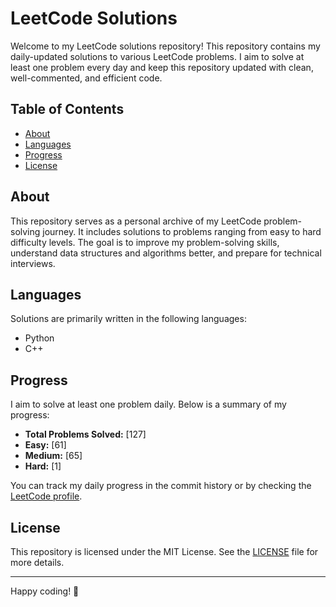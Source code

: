 # LeetCode Solutions

Welcome to my LeetCode solutions repository! This repository contains my daily-updated solutions to various LeetCode problems. I aim to solve at least one problem every day and keep this repository updated with clean, well-commented, and efficient code.

## Table of Contents
- [About](#about)
- [Languages](#languages)
- [Progress](#progress)
- [License](#license)

## About
This repository serves as a personal archive of my LeetCode problem-solving journey. It includes solutions to problems ranging from easy to hard difficulty levels. The goal is to improve my problem-solving skills, understand data structures and algorithms better, and prepare for technical interviews.

## Languages
Solutions are primarily written in the following languages:
- Python
- C++

## Progress
I aim to solve at least one problem daily. Below is a summary of my progress:
- **Total Problems Solved:** [127]
- **Easy:** [61]
- **Medium:** [65]
- **Hard:** [1]

You can track my daily progress in the commit history or by checking the [LeetCode profile](https://leetcode.com/u/Lemon_0/).

## License
This repository is licensed under the MIT License. See the [LICENSE](LICENSE) file for more details.

---

Happy coding! 🚀
